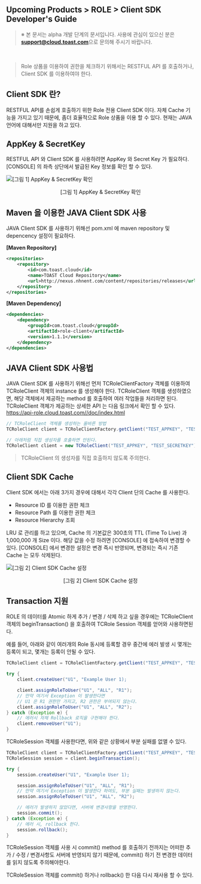 ## Upcoming Products > ROLE > Client SDK Developer's Guide

> ※ 본 문서는 alpha 개발 단계의 문서입니다.
> 사용에 관심이 있으신 분은 **support@cloud.toast.com**으로 문의해 주시기 바랍니다.

<br/>

> Role 상품을 이용하여 권한을 체크하기 위해서는
> RESTFUL API 를 호출하거나, Client SDK 를 이용하여야 한다.

## Client SDK 란?

RESTFUL API를 손쉽게 호출하기 위한 Role 전용 Client SDK 이다.
자체 Cache 기능을 가지고 있기 때문에, 좀더 효율적으로 Role 상품을 이용 할 수 있다.
현재는 JAVA 언어에 대해서만 지원을 하고 있다.

## AppKey & SecretKey

RESTFUL API 와 Client SDK 를 사용하려면 AppKey 와 Secret Key 가 필요하다.
[CONSOLE] 의 좌측 상단에서 발급된 Key 정보를 확인 할 수 있다.

![[그림 1] AppKey & SecretKey 확인](http://static.toastoven.net/prod_role/role_17.png)
<center>[그림 1] AppKey & SecretKey 확인</center>

## Maven 을 이용한 JAVA Client SDK 사용

JAVA Client SDK 를 사용하기 위해선 pom.xml 에 maven repository 및 depencency 설정이 필요하다.

**[Maven Repository]**

```xml
<repositories>
	<repository>
		<id>com.toast.cloud</id>
		<name>TOAST Cloud Repository</name>
		<url>http://nexus.nhnent.com/content/repositories/releases</url>
	</repository>
</repositories>
```

**[Maven Dependency]**

```xml
<dependencies>
	<dependency>
		<groupId>com.toast.cloud</groupId>
		<artifactId>role-client</artifactId>
		<version>1.1.1</version>
	</dependency>
</dependencies>
```

## JAVA Client SDK 사용법

JAVA Client SDK 를 사용하기 위해선 먼저 TCRoleClientFactory 객체를 이용하여 TCRoleClient 객체의 instance 를 생성해야 한다.
TCRoleClient 객체를 생성하였으면, 해당 객체에서 제공하는 method 를 호출하여 여러 작업들을 처리하면 된다.
TCRoleClient 객체가 제공하는 상세한 API 는 다음 링크에서 확인 할 수 있다.
https://api-role.cloud.toast.com//doc/index.html

```java
// TCRoleClient 객체를 생성하는 올바른 방법
TCRoleClient client = TCRoleClientFactory.getClient("TEST_APPKEY", "TEST_SECRETKEY");

// 아래처럼 직접 생성자를 호출하면 안된다.
TCRoleClient client = new TCRoleClient("TEST_APPKEY", "TEST_SECRETKEY");
```

> TCRoleClient 의 생성자를 직접 호출하지 않도록 주의한다.

## Client SDK Cache

Client SDK 에서는 아래 3가지 경우에 대해서 각각 Client 단의 Cache 를 사용한다.

- Resource ID 를 이용한 권한 체크
- Resource Path 를 이용한 권한 체크
- Resource Hierarchy 조회

LRU 로 관리를 하고 있으며, Cache 의 기본값은 300초의 TTL (Time To Live) 과 1,000,000 개 Size 이다.
해당 값을 수정 하려면 [CONSOLE] 에 접속하여 변경할 수 있다.
[CONSOLE] 에서 변경한 설정은 변경 즉시 반영되며, 변경되는 즉시 기존 Cache 는 모두 삭제된다.

![[그림 2] Client SDK Cache 설정](http://static.toastoven.net/prod_role/role_27.png)
<center>[그림 2] Client SDK Cache 설정</center>

## Transaction 지원

ROLE 의 데이터를 Atomic 하게 추가 / 변경 / 삭제 하고 싶을 경우에는 TCRoleClient 객체의 beginTransaction() 을 호출하여 TCRole Session 객체를 얻어와 사용하면된다.

예를 들어, 아래와 같이 여러개의 Role 동시에 등록할 경우 중간에 에러 발생 시 몇개는 등록이 되고, 몇개는 등록이 안될 수 있다.

```java
TCRoleClient client = TCRoleClientFactory.getClient("TEST_APPKEY", "TEST_SECRETKEY");

try {
	client.createUser("U1", "Example User 1);

	client.assignRoleToUser("U1", "ALL", "R1");
	// 만약 여기서 Exception 이 발생한다면
	// U1 은 R1 권한만 가지고, R2 권한은 부여되지 않는다.
	client.assignRoleToUser("U1", "ALL", "R2");
} catch (Exception e) {
	// 에러시 자체 Rollback 로직을 구현해야 한다.
	client.removeUser("U1");
}
```

TCRoleSession 객체를 사용한다면, 위와 같은 상황에서 부분 실패를 없앨 수 있다.

```java
TCRoleClient client = TCRoleClientFactory.getClient("TEST_APPKEY", "TEST_SECRETKEY");
TCRoleSession session = client.beginTransaction();

try {
	session.createUser("U1", "Example User 1);

	session.assignRoleToUser("U1", "ALL", "R1");
	// 만약 여기서 Exception 이 발생한다 하여도, 부분 실패는 발생하지 않는다.
	session.assignRoleToUser("U1", "ALL", "R2");

	// 에러가 발생하지 않았다면, 서버에 변경사항을 반영한다.
	session.commit();
} catch (Exception e) {
	// 에러 시, rollback 한다.
	session.rollback();
}
```

TCRoleSession 객체를 사용 시 commit() method 를 호출하기 전까지는 어떠한 추가 / 수정 / 변경사항도 서버에 반영되지 않기 때문에, commit() 하기 전 변경한 데이터를 읽지 않도록 주의해야한다.

TCRoleSession 객체를 commit() 하거나 rollback() 한 다음 다시 재사용 할 수 있다.
